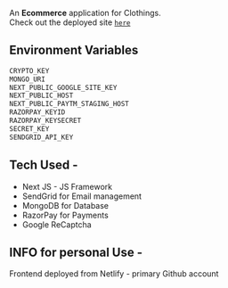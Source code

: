 An **Ecommerce** application for Clothings. <br />
Check out the deployed site [`here`](https://nextecomm.netlify.app/)

## Environment Variables
```bash
CRYPTO_KEY
MONGO_URI
NEXT_PUBLIC_GOOGLE_SITE_KEY
NEXT_PUBLIC_HOST
NEXT_PUBLIC_PAYTM_STAGING_HOST
RAZORPAY_KEYID
RAZORPAY_KEYSECRET
SECRET_KEY
SENDGRID_API_KEY
```

## Tech Used -
- Next JS - JS Framework
- SendGrid for Email management
- MongoDB for Database
- RazorPay for Payments
- Google ReCaptcha

## INFO for personal Use -
Frontend deployed from Netlify - primary Github account
